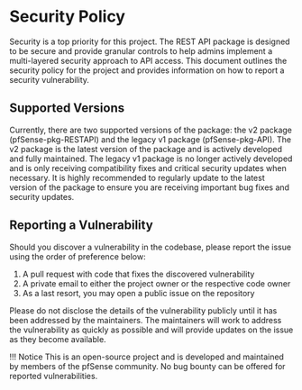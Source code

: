 # Security Policy

Security is a top priority for this project. The REST API package is designed to be secure and provide granular controls
to help admins implement a multi-layered security approach to API access. This document outlines the security policy 
for the project and provides information on how to report a security vulnerability.

## Supported Versions

Currently, there are two supported versions of the package: the v2 package (pfSense-pkg-RESTAPI) and the legacy v1 
package (pfSense-pkg-API). The v2 package is the latest version of the package and is actively developed and fully 
maintained. The legacy v1 package is no longer actively developed and is only receiving compatibility fixes and critical
security updates when necessary. It is highly recommended to regularly update to the latest version of the package to 
ensure you are receiving important bug fixes and security updates.

## Reporting a Vulnerability

Should you discover a vulnerability in the codebase, please report the issue using the order of preference below:

1. A pull request with code that fixes the discovered vulnerability
2. A private email to either the project owner or the respective code owner
3. As a last resort, you may open a public issue on the repository

Please do not disclose the details of the vulnerability publicly until it has been addressed by the maintainers. 
The maintainers will work to address the vulnerability as quickly as possible and will provide updates on the issue 
as they become available.

!!! Notice
    This is an open-source project and is developed and maintained by members of the pfSense community. No bug bounty
    can be offered for reported vulnerabilities.
